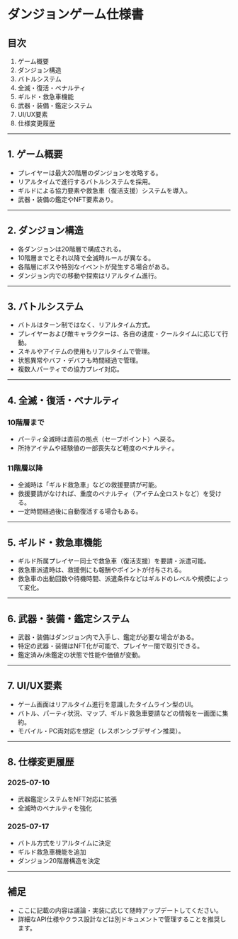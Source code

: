 # ダンジョンゲーム仕様書

## 目次
1. ゲーム概要
2. ダンジョン構造
3. バトルシステム
4. 全滅・復活・ペナルティ
5. ギルド・救急車機能
6. 武器・装備・鑑定システム
7. UI/UX要素
8. 仕様変更履歴

---

## 1. ゲーム概要

- プレイヤーは最大20階層のダンジョンを攻略する。
- リアルタイムで進行するバトルシステムを採用。
- ギルドによる協力要素や救急車（復活支援）システムを導入。
- 武器・装備の鑑定やNFT要素あり。

---

## 2. ダンジョン構造

- 各ダンジョンは20階層で構成される。
- 10階層までとそれ以降で全滅時ルールが異なる。
- 各階層にボスや特別なイベントが発生する場合がある。
- ダンジョン内での移動や探索はリアルタイム進行。

---

## 3. バトルシステム

- バトルはターン制ではなく、リアルタイム方式。
- プレイヤーおよび敵キャラクターは、各自の速度・クールタイムに応じて行動。
- スキルやアイテムの使用もリアルタイムで管理。
- 状態異常やバフ・デバフも時間経過で管理。
- 複数人パーティでの協力プレイ対応。

---

## 4. 全滅・復活・ペナルティ

### 10階層まで
- パーティ全滅時は直前の拠点（セーブポイント）へ戻る。
- 所持アイテムや経験値の一部喪失など軽度のペナルティ。

### 11階層以降
- 全滅時は「ギルド救急車」などの救援要請が可能。
- 救援要請がなければ、重度のペナルティ（アイテム全ロストなど）を受ける。
- 一定時間経過後に自動復活する場合もある。

---

## 5. ギルド・救急車機能

- ギルド所属プレイヤー同士で救急車（復活支援）を要請・派遣可能。
- 救急車派遣時は、救援側にも報酬やポイントが付与される。
- 救急車の出動回数や待機時間、派遣条件などはギルドのレベルや規模によって変化。

---

## 6. 武器・装備・鑑定システム

- 武器・装備はダンジョン内で入手し、鑑定が必要な場合がある。
- 特定の武器・装備はNFT化が可能で、プレイヤー間で取引できる。
- 鑑定済み/未鑑定の状態で性能や価値が変動。

---

## 7. UI/UX要素

- ゲーム画面はリアルタイム進行を意識したタイムライン型のUI。
- バトル、パーティ状況、マップ、ギルド救急車要請などの情報を一画面に集約。
- モバイル・PC両対応を想定（レスポンシブデザイン推奨）。

---

## 8. 仕様変更履歴

### 2025-07-10
- 武器鑑定システムをNFT対応に拡張
- 全滅時のペナルティを強化

### 2025-07-17
- バトル方式をリアルタイムに決定
- ギルド救急車機能を追加
- ダンジョン20階層構造を決定

---

## 補足

- ここに記載の内容は議論・実装に応じて随時アップデートしてください。
- 詳細なAPI仕様やクラス設計などは別ドキュメントで管理することを推奨します。

